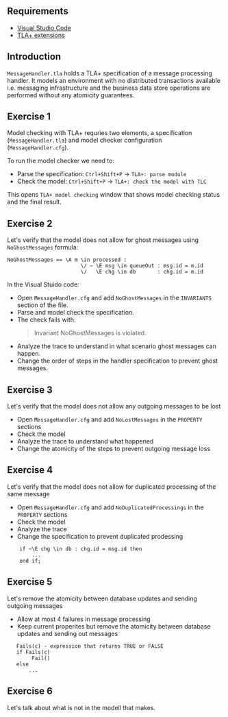 ## Requirements

- [Visual Studio Code](https://code.visualstudio.com/)
- [TLA+ extensions](https://github.com/alygin/vscode-tlaplus/wiki/How-to-Install)
 

## Introduction

`MessageHandler.tla` holds a TLA+ specification of a message processing handler. It models an environment with no distributed transactions available i.e. messaging infrastructure and the business data store operations are performed without any atomicity guarantees. 


## Exercise 1

Model checking with TLA+ requries two elements, a specification (`MessageHandler.tla`) and model checker configuration (`MessageHandler.cfg`). 

To run the model checker we need to:
 * Parse the specification: `Ctrl+Shift+P` -> `TLA+: parse module`
 * Check the model: `Ctrl+Shift+P` -> `TLA+: check the model with TLC`

 This opens `TLA+ model checking` window that shows model checking status and the final result.

## Exercise 2

Let's verify that the model does not allow for ghost messages using `NoGhostMessages` formula:

```tla+
NoGhostMessages == \A m \in processed : 
                        \/ ~ \E msg \in queueOut : msg.id = m.id
                        \/   \E chg \in db       : chg.id = m.id
```

In the Visual Stuido code:
 * Open `MessageHandler.cfg` and add `NoGhostMessages` in the `INVARIANTS` section of the file.
 * Parse and model check the specification.
 * The check fails with:
    > Invariant NoGhostMessages is violated.
 * Analyze the trace to understand in what scenario ghost messages can happen. 
 * Change the order of steps in the handler specification to prevent ghost messages.

## Exercise 3

Let's verify that the model does not allow any outgoing messages to be lost
 * Open `MessageHandler.cfg` and add `NoLostMessages` in the `PROPERTY` sections
 * Check the model
 * Analyze the trace to understand what happened
 * Change the atomicity of the steps to prevent outgoing message loss

## Exercise 4

Let's verify that the model does not allow for duplicated processing of the same message
 * Open `MessageHandler.cfg` and add `NoDuplicatedProcessings` in the `PROPERTY` sections
 * Check the model
 * Analyze the trace
 * Change the specification to prevent duplicated prodessing

``` TLA+
    if ~\E chg \in db : chg.id = msg.id then
        ...
    end if;
```
## Exercise 5

Let's remove the atomicity between database updates and sending outgoing messages
 * Allow at most 4 failures in message processing
 * Keep current properites but remove the atomicity between database updates and sending out messages 

```
   Fails(c) - expression that returns TRUE or FALSE
   if Fails(c)
        Fail()
   else
       ...
```

## Exercise 6

Let's talk about what is not in the modell that makes. 